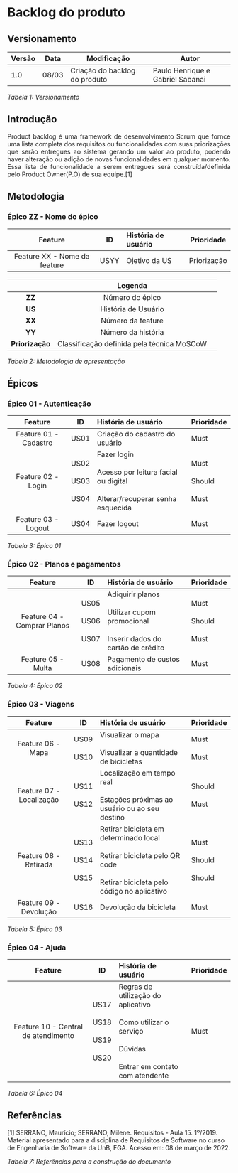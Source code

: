 # Backlog do produto

## Versionamento

| Versão | Data | Modificação | Autor |
|-|-|-|-|
| 1.0 | 08/03 | Criação do backlog do produto | Paulo Henrique e Gabriel Sabanai |

*Tabela 1: Versionamento*

## Introdução
<p style="text-align: justify;"> Product backlog é uma framework de desenvolvimento Scrum que fornce uma lista completa dos requisitos ou funcionalidades com suas priorizações que serão entregues ao sistema gerando um valor ao produto, podendo haver alteração ou adição de novas funcionalidades em qualquer momento. Essa lista de funcionalidade a serem entregues será construída/definida pelo Product Owner(P.O) de sua equipe.[1] </p> 

## Metodologia

### Épico ZZ - Nome do épico
|**Feature**|**ID**|**História de usuário**| Prioridade |
|:----------:|:----:|:----------------------| --------- |
|  Feature XX - Nome da feature  | USYY | Ojetivo da US | Priorização |

||Legenda||
|:----------:|:----:|:----------------------|
| **ZZ** | Número do épico ||
| **US** | História de Usuário ||
| **XX** | Número da feature ||
| **YY** | Número da história ||
| **Priorização** | Classificação definida pela técnica MoSCoW ||

*Tabela 2: Metodologia de apresentação*

## Épicos

### Épico 01 - Autenticação

|**Feature**|**ID**|**História de usuário**| Prioridade |
|:----------:|:----:|:----------------------| --------- |
| Feature 01 - Cadastro | US01 | Criação do cadastro do usuário | Must |
| Feature 02 - Login  | US02 </br></br>  US03 </br></br> US04 | Fazer login </br></br> Acesso por leitura facial ou digital </br></br> Alterar/recuperar senha esquecida | Must </br></br> Should </br></br> Must|
| Feature 03 - Logout | US04 | Fazer logout | Must |

*Tabela 3: Épico 01*

### Épico 02 - Planos e pagamentos

|**Feature**|**ID**|**História de usuário**| Prioridade |
|:----------:|:----:|:----------------------| --------- |
| Feature 04 - Comprar Planos | US05 </br></br> US06 </br></br> US07 | Adiquirir planos </br></br> Utilizar cupom promocional </br></br> Inserir dados do cartão de crédito | Must </br></br> Should </br></br> Must |
| Feature 05 - Multa | US08 | Pagamento de custos adicionais | Must |

*Tabela 4: Épico 02*

### Épico 03 - Viagens

|**Feature**|**ID**|**História de usuário**| Prioridade |
|:----------:|:----:|:----------------------| --------- |
| Feature 06 - Mapa | US09 </br></br> US10 | Visualizar o mapa </br></br> Visualizar a quantidade de bicicletas | Must </br></br> Must |
| Feature 07 - Localização | US11 </br></br> US12 | Localização em tempo real </br></br> Estações próximas ao usuário ou ao seu destino | Should </br></br> Must|
| Feature 08 - Retirada | US13 </br></br> US14 </br></br> US15 | Retirar bicicleta em determinado local </br></br> Retirar bicicleta pelo QR code </br></br> Retirar bicicleta pelo código no aplicativo | Must </br></br> Should </br></br> Should |
| Feature 09 - Devolução | US16 | Devolução da bicicleta | Must|

*Tabela 5: Épico 03*

### Épico 04 - Ajuda

|**Feature**|**ID**|**História de usuário**| Prioridade |
|:----------:|:----:|:----------------------| --------- |
| Feature 10 - Central de atendimento | US17 </br></br> US18 </br></br> US19 </br></br> US20 | Regras de utilização do aplicativo </br></br> Como utilizar o serviço </br></br> Dúvidas </br></br> Entrar em contato com atendente  | Must | Should | Should | Should |

*Tabela 6: Épico 04*

## Referências

<p>[1] SERRANO, Maurício; SERRANO, Milene. Requisitos - Aula 15. 1º/2019. Material apresentado para a disciplina de Requisitos de Software no curso de Engenharia de Software da UnB, FGA. Acesso em: 08 de março de 2022.</p>

*Tabela 7: Referências para a construção do documento*